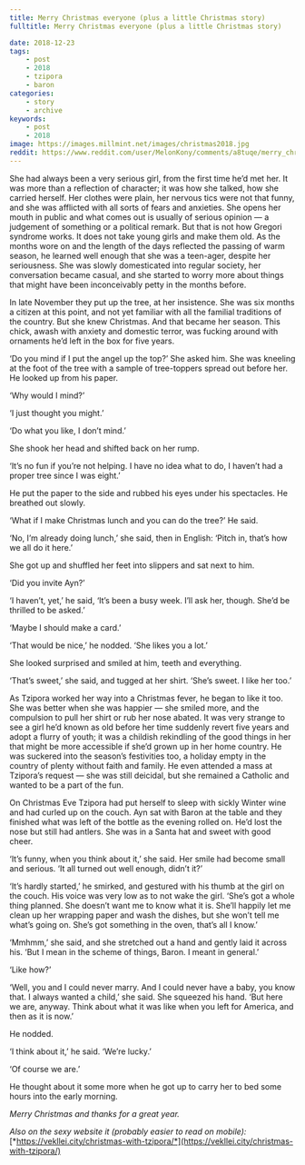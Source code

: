 ```yaml
---
title: Merry Christmas everyone (plus a little Christmas story)
fulltitle: Merry Christmas everyone (plus a little Christmas story)

date: 2018-12-23
tags:
    - post
    - 2018
    - tzipora
    - baron
categories:
    - story
    - archive
keywords:
    - post
    - 2018
image: https://images.millmint.net/images/christmas2018.jpg
reddit: https://www.reddit.com/user/MelonKony/comments/a8tuqe/merry_christmas_everyone_plus_a_little_christmas/
---
```


She had always been a very serious girl, from the first time he’d met her. It was more than a reflection of character; it was how she talked, how she carried herself. Her clothes were plain, her nervous tics were not that funny, and she was afflicted with all sorts of fears and anxieties. She opens her mouth in public and what comes out is usually of serious opinion — a judgement of something or a political remark. But that is not how Gregori syndrome works. It does not take young girls and make them old. As the months wore on and the length of the days reflected the passing of warm season, he learned well enough that she was a teen-ager, despite her seriousness. She was slowly domesticated into regular society, her conversation became casual, and she started to worry more about things that might have been inconceivably petty in the months before.

In late November they put up the tree, at her insistence. She was six months a citizen at this point, and not yet familiar with all the familial traditions of the country. But she knew Christmas. And that became her season. This chick, awash with anxiety and domestic terror, was fucking around with ornaments he’d left in the box for five years.

‘Do you mind if I put the angel up the top?’ She asked him. She was kneeling at the foot of the tree with a sample of tree-toppers spread out before her. He looked up from his paper.

‘Why would I mind?’

‘I just thought you might.’

‘Do what you like, I don’t mind.’

She shook her head and shifted back on her rump.

‘It’s no fun if you’re not helping. I have no idea what to do, I haven’t had a proper tree since I was eight.’

He put the paper to the side and rubbed his eyes under his spectacles. He breathed out slowly.

‘What if I make Christmas lunch and you can do the tree?’ He said.

‘No, I’m already doing lunch,’ she said, then in English: ‘Pitch in, that’s how we all do it here.’

She got up and shuffled her feet into slippers and sat next to him.

‘Did you invite Ayn?’

‘I haven’t, yet,’ he said, ‘It’s been a busy week. I’ll ask her, though. She’d be thrilled to be asked.’

‘Maybe I should make a card.’

‘That would be nice,’ he nodded. ‘She likes you a lot.’

She looked surprised and smiled at him, teeth and everything.

‘That’s sweet,’ she said, and tugged at her shirt. ‘She’s sweet. I like her too.’

As Tzipora worked her way into a Christmas fever, he began to like it too. She was better when she was happier — she smiled more, and the compulsion to pull her shirt or rub her nose abated. It was very strange to see a girl he’d known as old before her time suddenly revert five years and adopt a flurry of youth; it was a childish rekindling of the good things in her that might be more accessible if she’d grown up in her home country. He was suckered into the season’s festivities too, a holiday empty in the country of plenty without faith and family. He even attended a mass at Tzipora’s request — she was still deicidal, but she remained a Catholic and wanted to be a part of the fun.

On Christmas Eve Tzipora had put herself to sleep with sickly Winter wine and had curled up on the couch. Ayn sat with Baron at the table and they finished what was left of the bottle as the evening rolled on. He’d lost the nose but still had antlers. She was in a Santa hat and sweet with good cheer.

‘It’s funny, when you think about it,’ she said. Her smile had become small and serious. ‘It all turned out well enough, didn’t it?’

‘It’s hardly started,’ he smirked, and gestured with his thumb at the girl on the couch. His voice was very low as to not wake the girl. ‘She’s got a whole thing planned. She doesn’t want me to know what it is. She’ll happily let me clean up her wrapping paper and wash the dishes, but she won’t tell me what’s going on. She’s got something in the oven, that’s all I know.’

‘Mmhmm,’ she said, and she stretched out a hand and gently laid it across his. ‘But I mean in the scheme of things, Baron. I meant in general.’

‘Like how?’

‘Well, you and I could never marry. And I could never have a baby, you know that. I always wanted a child,’ she said. She squeezed his hand. ‘But here we are, anyway. Think about what it was like when you left for America, and then as it is now.’

He nodded.

‘I think about it,’ he said. ‘We’re lucky.’

‘Of course we are.’

He thought about it some more when he got up to carry her to bed some hours into the early morning.

*Merry Christmas and thanks for a great year.*

*Also on the sexy website it (probably easier to read on mobile):* [*https://vekllei.city/christmas-with-tzipora/*](https://vekllei.city/christmas-with-tzipora/)
